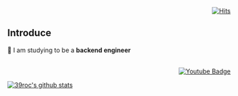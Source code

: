 <div align=right>

[![Hits](https://hits.seeyoufarm.com/api/count/incr/badge.svg?url=https%3A%2F%2Fgithub.com%2F39roc)](https://hits.seeyoufarm.com)

</div>

## Introduce 
:book: I am studying to be a **backend engineer** <br>
<br>


<!-- Badge Icon -->
<div align=right>
 
 [![Youtube Badge](https://img.shields.io/badge/Youtube-ff0000?style=for-the-badge&logo=youtube&link=https://www.youtube.com/channel/UChYV63qfqVq8z84Dkv8cOvQ)](https://www.youtube.com/channel/UChYV63qfqVq8z84Dkv8cOvQ)
</div>

<!-- Github stats -->
[![39roc's github stats](https://github-readme-stats.vercel.app/api?username=39roc&theme=dracula)](https://github.com/anuraghazra/github-readme-stats)
<!--
**39roc/39roc** is a ✨ _special_ ✨ repository because its `README.md` (this file) appears on your GitHub profile.

Here are some ideas to get you started:

- 🔭 I’m currently working on ...
- 🌱 I’m currently learning ...
- 👯 I’m looking to collaborate on ...
- 🤔 I’m looking for help with ...
- 💬 Ask me about ...
- 📫 How to reach me: ...
- 😄 Pronouns: ...
- ⚡ Fun fact: ...
-->

